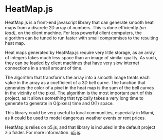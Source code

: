 # HeatMap.js
HeatMap.js is a front-end javascript library that can generate smooth heat maps from a discrete 2D array of numbers. 
This is done efficiently *(on load)*, on the client machine. 
For less powerful client computers, the algorithm can be tuned to run faster with small compromises to the resulting heat map.

Heat maps generated by HeatMap.js require very little storage, as an array of integers takes much less space than an image of similar quality.
As such, they can be loaded by client machines that have very slow internet connections in a small amount of time.

The algorithm that transforms the array into a smooth image treats each value in the array as a coefficient of a 3D bell curve.
The function that generates the color of a pixel in the heat map is the sum of the bell curves in the vicinity of the pixel.
The algorithm is the most important part of this project, as it allows something that typically takes a very long time to generate to generate in O(pixels) time and O(1) space.

This library could be very useful to local communities, especially in Miami, as it could be used to model dangerous weather events or rent prices.

HeatMap.js relies on p5.js, and that library is included in the default project zip folder. For more information: [p5.js](https://p5js.org/).

